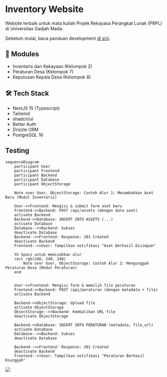 # Inventory Website

Website terbaik untuk mata kuliah Projek Rekayasa Perangkat Lunak (PRPL) di Universitas Gadjah Mada.

Sebelum mulai, baca panduan development [di sini](./docs/development.md).

## 🚀 Modules

- Inventaris dan Kekayaan (Kelompok 2)
- Peraturan Desa (Kelompok 7)
- Keputusan Kepala Desa (Kelompok 8)

## 🛠️ Tech Stack

- NextJS 15 (Typescript)
- Tailwind
- shadcn/ui
- Better Auth
- Drizzle ORM
- PostgreSQL 16

## Testing

```mermaid
sequenceDiagram
    participant User
    participant Frontend
    participant Backend
    participant Database
    participant ObjectStorage

    Note over User, ObjectStorage: Contoh Alur 1: Menambahkan Aset Baru (Modul Inventaris)

    User->>Frontend: Mengisi & submit form aset baru
    Frontend->>Backend: POST /api/assets (dengan data aset)
    activate Backend
    Backend->>Database: INSERT INTO ASSETS (...)
    activate Database
    Database-->>Backend: Sukses
    deactivate Database
    Backend-->>Frontend: Response: 201 Created
    deactivate Backend
    Frontend-->>User: Tampilkan notifikasi "Aset Berhasil Disimpan"

    %% Spasi untuk memisahkan alur
    rect rgb(240, 240, 240)
        Note over User, ObjectStorage: Contoh Alur 2: Mengunggah Peraturan Desa (Modul Peraturan)
    end


    User->>Frontend: Mengisi form & memilih file peraturan
    Frontend->>Backend: POST /api/peraturan (dengan metadata + file)
    activate Backend

    Backend->>ObjectStorage: Upload file
    activate ObjectStorage
    ObjectStorage-->>Backend: Kembalikan URL file
    deactivate ObjectStorage

    Backend->>Database: INSERT INTO PERATURAN (metadata, file_url)
    activate Database
    Database-->>Backend: Sukses
    deactivate Database

    Backend-->>Frontend: Response: 201 Created
    deactivate Backend
    Frontend-->>User: Tampilkan notifikasi "Peraturan Berhasil Diunggah"
```

<a href="https://github.com/sultandevin/desa/graphs/contributors">
  <img src="https://contrib.rocks/image?repo=sultandevin/desa" />
</a>


